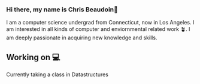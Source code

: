 ### Hi there, my name is Chris Beaudoin👋

I am a computer science undergrad from Connecticut, now in Los Angeles. I am interested in all kinds of computer and enviornmental related work 🪴. I am deeply passionate in acquiring new knowledge and skills.

## Working on 💻 <br>

Currently taking a class in Datastructures


<!--
**Chris-Beaudoin/Chris-Beaudoin** is a ✨ _special_ ✨ repository because its `README.md` (this file) appears on your GitHub profile.

Here are some ideas to get you started:

- 🔭 I’m currently working on ...
- 🌱 I’m currently learning ...
- 👯 I’m looking to collaborate on ...
- 🤔 I’m looking for help with ...
- 💬 Ask me about ...
- 📫 How to reach me: ...
- 😄 Pronouns: ...
- ⚡ Fun fact: ...
-->
